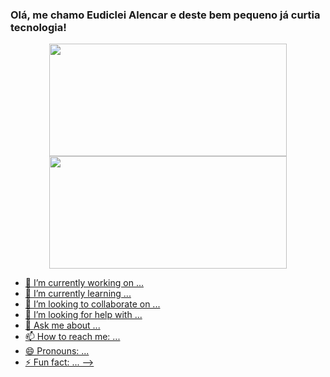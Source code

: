 ### Olá, me chamo Eudiclei Alencar e deste bem pequeno já curtia tecnologia!

<div align="center">
  <a href="https://github.com/eudiclei">
  <img height="180em" width="380em" src="https://github-readme-stats.vercel.app/api?username=eudiclei&show_icons=true&theme=dracula&include_all_commits=true&count_private=true"/>
  <img height="180em" width="380em" src="https://github-readme-stats.vercel.app/api/top-langs/?username=eudiclei&layout=compact&langs_count=7&theme=dracula"/>
</div>

- 🔭 I’m currently working on ...
- 🌱 I’m currently learning ...
- 👯 I’m looking to collaborate on ...
- 🤔 I’m looking for help with ...
- 💬 Ask me about ...
- 📫 How to reach me: ...
- 😄 Pronouns: ...
- ⚡ Fun fact: ...
-->
